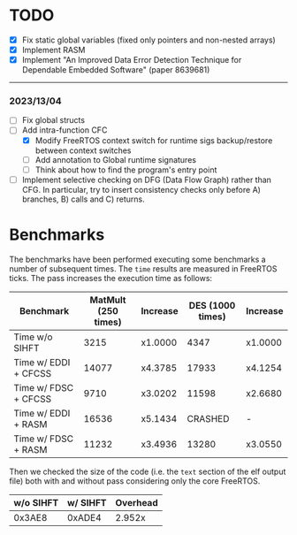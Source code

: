 # TODO
- [x] Fix static global variables (fixed only pointers and non-nested arrays)
- [x] Implement RASM
- [x] Implement "An Improved Data Error Detection Technique for Dependable Embedded Software" (paper 8639681)
---
### **2023/13/04**
- [ ] Fix global structs
- [ ] Add intra-function CFC
  - [x] Modify FreeRTOS context switch for runtime sigs backup/restore between context switches
  - [ ] Add annotation to Global runtime signatures
  - [ ] Think about how to find the program's entry point
- [ ] Implement selective checking on DFG (Data Flow Graph) rather than CFG. In particular, try to insert consistency checks only before A) branches, B) calls and C) returns.

# Benchmarks
The benchmarks have been performed executing some benchmarks a number of subsequent times. The `time` results are measured in FreeRTOS ticks.
The pass increases the execution time as follows:

| Benchmark            | MatMult (250 times) | Increase | DES (1000 times) | Increase |
|----------------------|---------------------|----------|------------------|----------|
| Time w/o SIHFT       | 3215                | x1.0000  | 4347             | x1.0000  |
| Time w/ EDDI + CFCSS | 14077               | x4.3785  | 17933            | x4.1254  |
| Time w/ FDSC + CFCSS | 9710                | x3.0202  | 11598            | x2.6680  |
| Time w/ EDDI + RASM  | 16536               | x5.1434  | CRASHED          | -        |
| Time w/ FDSC + RASM  | 11232               | x3.4936  | 13280            | x3.0550  |

Then we checked the size of the code (i.e. the `text` section of the elf output file) both with and without pass considering only the core FreeRTOS.

| w/o SIHFT | w/ SIHFT | Overhead |
|-----------|----------|----------|
| 0x3AE8    | 0xADE4   | 2.952x   |